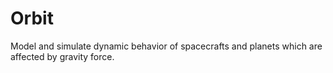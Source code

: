 # Orbit

Model and simulate dynamic behavior of spacecrafts and planets which are affected by gravity force.
